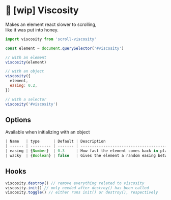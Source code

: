 # 🍯 [wip] Viscosity

Makes an element react slower to scrolling,  
like it was put into honey.

```javascript
import viscosity from 'scroll-viscosity'

const element = document.querySelector('#viscosity')

// with an element
viscosity(element)

// with an object
viscosity({
  element,
  easing: 0.2,
})

// with a selector
viscosity('#viscosity')
```

## Options
Available when initializing with an object

```javascript
| Name   | type      | Default | Description                                        |
| ------ | --------- | ------- | -------------------------------------------------- |
| easing | {Number}  | 0.3     | How fast the element comes back in place           |
| wacky  | {Boolean} | false   | Gives the element a random easing between .05 - .2 |
```

## Hooks
```javascript
viscosity.destroy() // remove everything related to viscosity
viscosity.init() // only needed after destroy() has been called
viscosity.toggle() // either runs init() or destroy(), respectively
```
